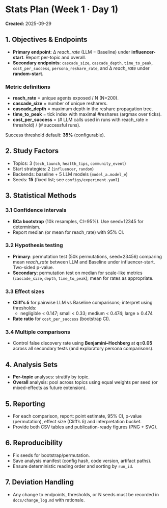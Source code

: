 # Stats Plan (Week 1 · Day 1)

**Created:** 2025-09-29

## 1. Objectives & Endpoints
- **Primary endpoint**: Δ *reach_rate* (LLM − Baseline) under **influencer-start**. Report per-topic and overall.
- **Secondary endpoints**: `cascade_size`, `cascade_depth`, `time_to_peak`, `cost_per_success`, `persona_reshare_rate`, and Δ *reach_rate* under **random-start**.

### Metric definitions
- **reach_rate** = unique agents exposed / N (N=200).
- **cascade_size** = number of unique resharers.
- **cascade_depth** = maximum depth in the reshare propagation tree.
- **time_to_peak** = tick index with maximal #reshares (argmax over ticks).
- **cost_per_success** = (# LLM calls used in runs with reach_rate ≥ threshold) / (# successful runs).

Success threshold default: **35%** (configurable).

## 2. Study Factors
- Topics: 3 (`tech_launch`, `health_tips`, `community_event`)
- Start strategies: 2 (`influencer`, `random`)
- Backends: baseline + 5 LLM models (`model_a`..`model_e`)
- Seeds: **15** (fixed list; see `configs/experiment.yaml`)

## 3. Statistical Methods
### 3.1 Confidence intervals
- **BCa bootstrap** (10k resamples, CI=95%). Use seed=12345 for determinism.
- Report median (or mean for reach_rate) with 95% CI.

### 3.2 Hypothesis testing
- **Primary**: permutation test (50k permutations, seed=23456) comparing mean *reach_rate* between LLM and Baseline under influencer-start. Two-sided p-value.
- **Secondary**: permutation test on median for scale-like metrics (`cascade_size`, `depth`, `time_to_peak`); mean for rates as appropriate.

### 3.3 Effect sizes
- **Cliff’s δ** for pairwise LLM vs Baseline comparisons; interpret using thresholds:
  - negligible < 0.147; small < 0.33; medium < 0.474; large ≥ 0.474
- **Rate ratio** for `cost_per_success` (bootstrap CI).

### 3.4 Multiple comparisons
- Control false discovery rate using **Benjamini–Hochberg** at **q=0.05** across all secondary tests (and exploratory persona comparisons).

## 4. Analysis Sets
- **Per-topic** analyses: stratify by topic.
- **Overall** analysis: pool across topics using equal weights per seed (or mixed-effects as future extension).

## 5. Reporting
- For each comparison, report: point estimate, 95% CI, p-value (permutation), effect size (Cliff’s δ) and interpretation bucket.
- Provide both CSV tables and publication-ready figures (PNG + SVG).

## 6. Reproducibility
- Fix seeds for bootstrap/permutation.
- Save analysis manifest (config hash, code version, artifact paths).
- Ensure deterministic reading order and sorting by `run_id`.

## 7. Deviation Handling
- Any change to endpoints, thresholds, or N seeds must be recorded in `docs/change_log.md` with rationale.
